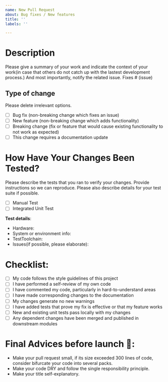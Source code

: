 ```yaml
---
name: New Pull Request
about: Bug fixes / New features
title: ''
labels: ''

---
```


# Description

Please give a summary of your work and indicate the context of your work(in case that others do not catch up with the lastest development process.)
And most importantly, notify the related issue.
Fixes # (issue)

## Type of change

Please delete irrelevant options. 

- [ ] Bug fix (non-breaking change which fixes an issue)
- [ ] New feature (non-breaking change which adds functionality)
- [ ] Breaking change (fix or feature that would cause existing functionality to not work as expected)
- [ ] This change requires a documentation update

# How Have Your Changes Been Tested?

Please describe the tests that you ran to verify your changes. Provide instructions so we can reproduce. Please also describe details for your test suite if possible.

- [ ] Manual Test
- [ ] Integrated Unit Test

**Test details**:
* Hardware:
* System or environment info:
* TestToolchain:
* Issues(if possible, please elaborate):

# Checklist:

- [ ] My code follows the style guidelines of this project
- [ ] I have performed a self-review of my own code
- [ ] I have commented my code, particularly in hard-to-understand areas
- [ ] I have made corresponding changes to the documentation
- [ ] My changes generate no new warnings
- [ ] I have added tests that prove my fix is effective or that my feature works
- [ ] New and existing unit tests pass locally with my changes
- [ ] Any dependent changes have been merged and published in downstream modules

# Final Advices before launch 🚀:
* Make your pull request small, if its size exceeded 300 lines of code, consider bifurcate your code into several packs.
* Make your code DRY and follow the single responsibility principle.
* Make your title self-explanatory.
